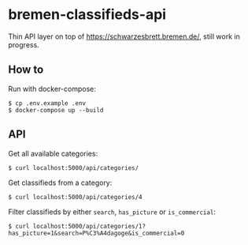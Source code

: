 # bremen-classifieds-api

Thin API layer on top of https://schwarzesbrett.bremen.de/, still work in progress.

## How to

Run with docker-compose:

```shell
$ cp .env.example .env
$ docker-compose up --build
```

## API

Get all available categories:

```shell
$ curl localhost:5000/api/categories/
```

Get classifieds from a category:

```shell
$ curl localhost:5000/api/categories/4
```

Filter classifieds by either `search`, `has_picture` or `is_commercial`:

```shell
$ curl localhost:5000/api/categories/1?has_picture=1&search=P%C3%A4dagoge&is_commercial=0
```